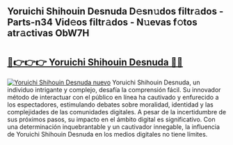 ## Yoruichi Shihouin Desnuda D𝚎sn𝚞dos filtr𝚊dos - Parts-n34 Vid𝚎os filtr𝚊dos - N𝚞evas f𝚘tos atr𝚊ctivas ObW7H

# <h2><a href="http://mb9k3n.tromn.icu/?c=Yoruichi+Shihouin+Desnuda">🔗👉👉👉 Yoruichi Shihouin Desnuda 🔗🔗</a></h2>

[![Yoruichi Shihouin Desnuda nuevo](https://i.imgur.com/pEAQMta.gif)](http://mb9k3n.tromn.icu/?c=Yoruichi+Shihouin+Desnuda)
Yoruichi Shihouin Desnuda, un individuo intrigante y complejo, desafía la comprensión fácil. Su innovador método de interactuar con el público en línea ha cautivado y enfurecido a los espectadores, estimulando debates sobre moralidad, identidad y las complejidades de las comunidades digitales. A pesar de la incertidumbre de sus próximos pasos, su impacto en el ámbito digital es significativo. Con una determinación inquebrantable y un cautivador innegable, la influencia de Yoruichi Shihouin Desnuda en los medios digitales no tiene límites.
